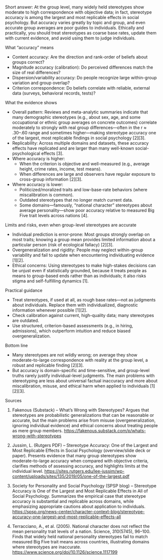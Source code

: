 Short answer: At the group level, many widely held stereotypes show moderate to high correspondence with objective data; in fact, stereotype accuracy is among the largest and most replicable effects in social psychology. But accuracy varies greatly by topic and group, and even accurate group averages are poor guides to individuals. Ethically and practically, you should treat stereotypes as coarse base rates, update them with current evidence, and avoid using them to judge individuals.

What “accuracy” means
- Content accuracy: Are the direction and rank-order of beliefs about groups correct?
- Magnitude accuracy (calibration): Do perceived differences match the size of real differences?
- Dispersion/variability accuracy: Do people recognize large within-group variation and group overlap?
- Criterion correspondence: Do beliefs correlate with reliable, external data (surveys, behavioral records, tests)?

What the evidence shows
- Overall pattern: Reviews and meta-analytic summaries indicate that many demographic stereotypes (e.g., about sex, age, and some occupational or ethnic group averages on concrete outcomes) correlate moderately to strongly with real group differences—often in the r ≈ .30–.60 range and sometimes higher—making stereotype accuracy one of the largest, most replicable findings in social psychology [2][3].  
- Replicability: Across multiple domains and datasets, these accuracy effects have replicated and are larger than many well-known social-psychological effects [3].  
- Where accuracy is higher: 
  - When the criterion is objective and well-measured (e.g., average height, crime rates, income, test means). 
  - When differences are large and observers have regular exposure to cross-group information [2][3].  
- Where accuracy is lower:
  - Politicized/moralized traits and low-base-rate behaviors (where miscalibration is common).
  - Outdated stereotypes that no longer match current data.
  - Some domains—famously, “national character” stereotypes about average personality—show poor accuracy relative to measured Big Five trait levels across nations [4].

Limits and risks, even when group-level stereotypes are accurate
- Individual prediction is error-prone: Most groups strongly overlap on most traits; knowing a group mean provides limited information about a particular person (risk of ecological fallacy) [2][3].  
- Overgeneralization and rigidity: People may neglect within-group variability and fail to update when encountering individuating evidence [1][2].  
- Ethical concerns: Using stereotypes to make high-stakes decisions can be unjust even if statistically grounded, because it treats people as means to group-based ends rather than as individuals; it also risks stigma and self-fulfilling dynamics [1].

Practical guidance
- Treat stereotypes, if used at all, as rough base rates—not as judgments about individuals. Replace them with individualized, diagnostic information whenever possible [1][2].  
- Check calibration against current, high-quality data; many stereotypes are outdated.  
- Use structured, criterion-based assessments (e.g., in hiring, admissions), which outperform intuition and reduce biased overgeneralization.

Bottom line
- Many stereotypes are not wildly wrong; on average they show moderate-to-large correspondence with reality at the group level, a robust and replicable finding [2][3].  
- But accuracy is domain-specific and time-sensitive, and group-level truths rarely justify individual-level judgments. The main problems with stereotyping are less about universal factual inaccuracy and more about miscalibration, misuse, and ethical harm when applied to individuals [1][2][3].

Sources
1. Fakenous (Substack) – What’s Wrong with Stereotypes? Argues that stereotypes are probabilistic generalizations that can be reasonable or accurate, but the main problems arise from misuse (overgeneralization, ignoring individual evidence) and ethical concerns about treating people as mere group members. https://fakenous.substack.com/p/whats-wrong-with-stereotypes

2. Jussim, L. (Rutgers PDF) – Stereotype Accuracy: One of the Largest and Most Replicable Effects in Social Psychology (overview/slide deck or paper). Presents evidence that many group stereotypes show moderate-to-large accuracy when compared with objective criteria, clarifies methods of assessing accuracy, and highlights limits at the individual level. https://sites.rutgers.edu/lee-jussim/wp-content/uploads/sites/135/2019/05/one-of-the-largest.pdf

3. Society for Personality and Social Psychology (SPSP blog) – Stereotype Accuracy is One of the Largest and Most Replicable Effects in All of Social Psychology. Summarizes the empirical case that stereotype accuracy is substantial and replicable across domains, while emphasizing appropriate cautions about application to individuals. https://spsp.org/news-center/character-context-blog/stereotype-accuracy-one-largest-and-most-replicable-effects-all

4. Terracciano, A., et al. (2005). National character does not reflect the mean personality trait levels of a nation. Science, 310(5745), 96–100. Finds that widely held national personality stereotypes fail to match measured Big Five trait means across countries, illustrating domains where stereotypes are inaccurate. https://www.science.org/doi/10.1126/science.1117199
